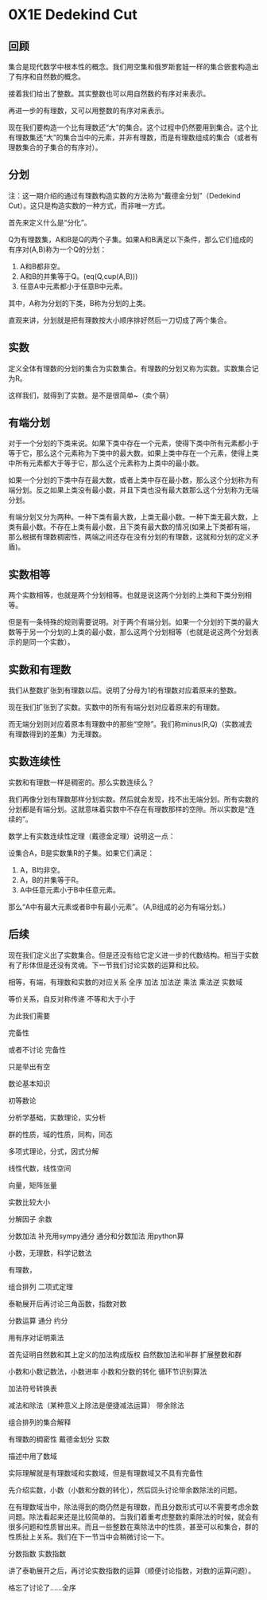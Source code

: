 # 0X1E Dedekind Cut

## 回顾

集合是现代数学中根本性的概念。我们用空集和俄罗斯套娃一样的集合嵌套构造出了有序和自然数的概念。

接着我们给出了整数。其实整数也可以用自然数的有序对来表示。

再进一步的有理数，又可以用整数的有序对来表示。

现在我们要构造一个比有理数还“大”的集合。这个过程中仍然要用到集合。这个比有理数集还“大”的集合当中的元素，并非有理数，而是有理数组成的集合（或者有理数集合的子集合的有序对）。

## 分划

注：这一期介绍的通过有理数构造实数的方法称为“戴德金分划”（Dedekind Cut）。这只是构造实数的一种方式，而非唯一方式。

首先来定义什么是“分化”。

Q为有理数集，A和B是Q的两个子集。如果A和B满足以下条件，那么它们组成的有序对(A,B)称为一个Q的分划：

1. A和B都非空。
1. A和B的并集等于Q。(eq(Q,cup(A,B)))
1. 任意A中元素都小于任意B中元素。

其中，A称为分划的下类，B称为分划的上类。

直观来讲，分划就是把有理数按大小顺序排好然后一刀切成了两个集合。

## 实数

定义全体有理数的分划的集合为实数集合。有理数的分划又称为实数。实数集合记为R。

这样我们，就得到了实数。是不是很简单~（卖个萌）

## 有端分划

对于一个分划的下类来说。如果下类中存在一个元素，使得下类中所有元素都小于等于它，那么这个元素称为下类中的最大数。如果上类中存在一个元素，使得上类中所有元素都大于等于它，那么这个元素称为上类中的最小数。

如果一个分划的下类中存在最大数，或者上类中存在最小数，那么这个分划称为有端分划。反之如果上类没有最小数，并且下类也没有最大数那么这个分划称为无端分划。

有端分划又分为两种。一种下类有最大数，上类无最小数。一种下类无最大数，上类有最小数。不存在上类有最小数，且下类有最大数的情况(如果上下类都有端，那么根据有理数稠密性，两端之间还存在没有分划的有理数，这就和分划的定义矛盾)。

## 实数相等

两个实数相等，也就是两个分划相等。也就是说这两个分划的上类和下类分别相等。

但是有一条特殊的规则需要说明。对于两个有端分划。如果一个分划的下类的最大数等于另一个分划的上类的最小数，那么这两个分划相等（也就是说这两个分划表示的是同一个实数）。

## 实数和有理数

我们从整数扩张到有理数以后。说明了分母为1的有理数对应着原来的整数。

现在我们扩张到了实数。实数中的所有有端分划对应着原来的有理数。

而无端分划则对应着原本有理数中的那些“空隙”。我们称minus(R,Q)（实数减去有理数得到的差集）为无理数。

## 实数连续性

实数和有理数一样是稠密的。那么实数连续么？

我们再像分划有理数那样分划实数。然后就会发现，找不出无端分划。所有实数的分划都是有端分划。这就意味着实数中不存在有理数那样的空隙。所以实数是“连续的”。

数学上有实数连续性定理（戴德金定理）说明这一点：

设集合A，B是实数集R的子集。如果它们满足：

1. A，B均非空。
1. A，B的并集等于R。
1. A中任意元素小于B中任意元素。

那么“A中有最大元素或者B中有最小元素”。（A,B组成的必为有端分划。）

## 后续

现在我们定义出了实数集合。但是还没有给它定义进一步的代数结构。相当于实数有了形体但是还没有灵魂。下一节我们讨论实数的运算和比较。

相等，有端，有理数和实数的对应关系
全序
加法
加法逆
乘法
乘法逆
实数域

等价关系，自反对称传递
不等和大于小于


为此我们需要

完备性

或者不讨论 完备性

只是举出有空

数论基本知识

初等数论

分析学基础，实数理论，实分析

群的性质，域的性质，同构，同态

多项式理论，分式，因式分解

线性代数，线性空间 

向量，矩阵张量

实数比较大小

分解因子
余数

分数加法
补充用sympy通分
通分和分数加法
用python算

小数，无理数，科学记数法

有理数，

组合排列
二项式定理

泰勒展开后再讨论三角函数，指数对数


分数运算
通分
约分



用有序对证明乘法

首先证明自然数和其上定义的加法构成版权
自然数加法和半群
扩展整数和群


小数和小数记数法，小数进率
小数和分数的转化
循环节识别算法

加法符号转换表



减法和除法（某种意义上除法是便捷减法运算）
带余除法

组合排列的集合解释



有理数的稠密性
戴德金划分
实数

描述中用了数域

实际理解就是有理数域和实数域，但是有理数域又不具有完备性



先介绍实数，小数（小数和分数的转化），然后回头讨论带余数除法的问题。

在有理数域当中，除法得到的商仍然是有理数，而且分数形式可以不需要考虑余数问题。除法看起来还是比较简单的。当我们着重考虑整数的乘除法的时候，就会有很多问题和性质冒出来。而且一些整数在乘除法中的性质，甚至可以和集合，群的性质扯上关系。我们在下一节当中会稍微讨论一下。

分数指数
实数指数

讲了泰勒展开之后，再讨论实数指数的运算（顺便讨论指数，对数的运算问题）。

格忘了讨论了……全序